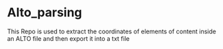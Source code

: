 # Alto_parsing
This Repo is used to extract the coordinates of elements of content inside an ALTO file and then export it into a txt file
